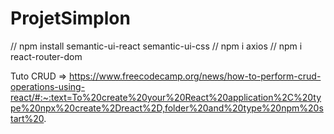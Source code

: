 # ProjetSimplon

// npm install semantic-ui-react semantic-ui-css
// npm i axios
// npm i react-router-dom

Tuto CRUD
=> https://www.freecodecamp.org/news/how-to-perform-crud-operations-using-react/#:~:text=To%20create%20your%20React%20application%2C%20type%20npx%20create%2Dreact%2D,folder%20and%20type%20npm%20start%20.

